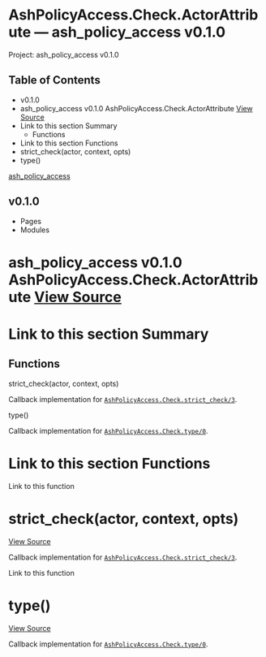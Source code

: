 # AshPolicyAccess.Check.ActorAttribute — ash_policy_access v0.1.0

Project: ash_policy_access v0.1.0

## Table of Contents

  - v0.1.0
- ash_policy_access v0.1.0 AshPolicyAccess.Check.ActorAttribute [ View Source ](external_link)
- Link to this section Summary
  - Functions
- Link to this section Functions
- strict_check(actor, context, opts)
- type()

[ ash_policy_access ](external_link)

##  v0.1.0 

  * Pages
  * Modules






#  ash_policy_access v0.1.0 AshPolicyAccess.Check.ActorAttribute [ View Source ](external_link)

#  Link to this section Summary 

##  Functions

strict_check(actor, context, opts)

Callback implementation for [`AshPolicyAccess.Check.strict_check/3`](external_link).

type()

Callback implementation for [`AshPolicyAccess.Check.type/0`](external_link).

#  Link to this section Functions 

Link to this function

# strict_check(actor, context, opts)

[ View Source ](external_link)

Callback implementation for [`AshPolicyAccess.Check.strict_check/3`](external_link).

Link to this function

# type()

[ View Source ](external_link)

Callback implementation for [`AshPolicyAccess.Check.type/0`](external_link).
